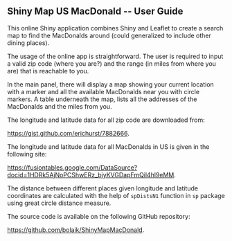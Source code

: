 ## Shiny Map US MacDonald -- User Guide

This online Shiny application combines Shiny and Leaflet to create a search map to find the MacDonalds around (could generalized to include other dining places).

The usage of the online app is straightforward. The user is required to input a valid zip code (where you are?) and the range (in miles from where you are) that is reachable to you.

In the main panel, there will display a map showing your current location with a marker and all the available MacDonalds near you with circle markers. A table underneath the map, lists all the addresses of the MacDonalds and the miles from you.

The longitude and latitude data for all zip code are downloaded from: 

<https://gist.github.com/erichurst/7882666>.

The longitude and latitude data for all MacDonalds in US is given in the following site: 

<https://fusiontables.google.com/DataSource?docid=1HDRk5AjNoPCShwERz_bjyKVGDapFmQil4hl9eMM>.

The distance between different places given longitude and latitude coordinates are calculated with the help of `spDistsN1` function in `sp` package using great circle distance measure.

The source code is available on the following GitHub repository: 

<https://github.com/bolaik/ShinyMapMacDonald>.